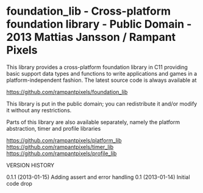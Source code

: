 foundation_lib  -  Cross-platform foundation library  -  Public Domain  -  2013 Mattias Jansson / Rampant Pixels
================================================================================================================

This library provides a cross-platform foundation library in C11 providing basic support data types and
functions to write applications and games in a platform-independent fashion. The latest source code is
always available at

https://github.com/rampantpixels/foundation_lib

This library is put in the public domain; you can redistribute it and/or modify it without any restrictions.

Parts of this library are also available separately, namely the platform abstraction, timer and profile
libraries

https://github.com/rampantpixels/platform_lib
https://github.com/rampantpixels/timer_lib
https://github.com/rampantpixels/profile_lib

VERSION HISTORY

 0.1.1  (2013-01-15)  Adding assert and error handling
 0.1    (2013-01-14)  Initial code drop
